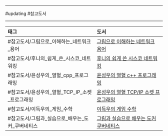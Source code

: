 
---

#updating #참고도서

___

| 태그                                             | 도서                                                                                           |
|:------------------------------------------------ |:---------------------------------------------------------------------------------------------- |
| #참고도서/그림으로_이해하는_네트워크_용어        | [그림으로 이해하는 네트워크 용어](https://product.kyobobook.co.kr/detail/S000001834837)        |
| #참고도서/후니의_쉽게_쓴_시스코_네트워킹         | [후니의 쉽게 쓴 시스코 네트워킹](https://product.kyobobook.co.kr/detail/S000000562247)         |
| #참고도서/윤성우의_열혈_cpp_프로그래밍           | [윤성우의 열혈 c++ 프로그래밍](https://product.kyobobook.co.kr/detail/S000001589147)           |
| #참고도서/윤성우의_열혈_TCP_IP_소켓_프로그래밍   | [윤성우의 열혈 TCP/IP 소켓 프로그래밍](https://product.kyobobook.co.kr/detail/S000001589146)   |
| #참고도서/이득우의_게임_수학                     | [이득우의 게임 수학](https://ebook-product.kyobobook.co.kr/dig/epd/ebook/E000002986373)        |
| #참고도서/그림과_실습으로_배우는_도커_쿠버네티스 | [그림과 실습으로 배우는 도커 쿠버네티스](https://product.kyobobook.co.kr/detail/S000001766500) |
